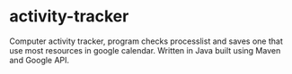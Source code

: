 # activity-tracker
Computer activity tracker, program checks processlist and saves one that use most resources in google calendar. Written in Java built using Maven and Google API.
